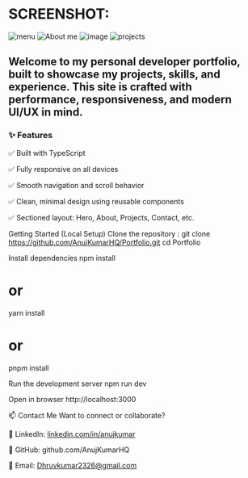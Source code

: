 # SCREENSHOT:

![menu](https://github.com/user-attachments/assets/91c72773-3427-491d-bfb6-f7f57173bdcd)
![About me](https://github.com/user-attachments/assets/15d2a790-72c8-4adf-ba4b-5363411e855c)
![image](https://github.com/user-attachments/assets/ce74c72c-9d79-4770-a940-109e1f340ee8)
![projects](https://github.com/user-attachments/assets/c9cc7763-920e-4240-8bbd-ee61e26c2cf1)


## Welcome to my personal developer portfolio, built to showcase my projects, skills, and experience. This site is crafted with performance, responsiveness, and modern UI/UX in mind.

### ✨ Features
✅ Built with TypeScript

✅ Fully responsive on all devices

✅ Smooth navigation and scroll behavior

✅ Clean, minimal design using reusable components

✅ Sectioned layout: Hero, About, Projects, Contact, etc.


Getting Started (Local Setup)
Clone the repository :
git clone https://github.com/AnujKumarHQ/Portfolio.git
cd Portfolio

Install dependencies
npm install
# or
yarn install
# or
pnpm install

Run the development server
npm run dev

Open in browser
http://localhost:3000

📫 Contact Me
Want to connect or collaborate?

🔗 LinkedIn: [linkedin.com/in/anujkumar](https://www.linkedin.com/in/anuj-kumar-29ab30298/)

🐙 GitHub: github.com/AnujKumarHQ

📧 Email: Dhruvkumar2326@gmail.com
